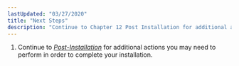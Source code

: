 ```yaml
---
lastUpdated: "03/27/2020"
title: "Next Steps"
description: "Continue to Chapter 12 Post Installation for additional actions you may need to perform in order to complete your installation..."
---
```


1.  Continue to [*Post-Installation*](/momentum/4/post-installation) for additional actions you may need to perform in order to complete your installation.
